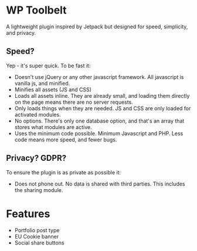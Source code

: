 # WP Toolbelt

A lightweight plugin inspired by Jetpack but designed for speed, simplicity, and privacy.

## Speed?

Yep - it's super quick. To be fast it:

* Doesn't use jQuery or any other javascript framework. All javascript is vanilla js, and minified.
* Minifies all assets (JS and CSS)
* Loads all assets inline. They are already small, and loading them directly on the page means there are no server requests.
* Only loads things when they are needed. JS and CSS are only loaded for activated modules.
* No options. There's only one database option, and that's an array that stores what modules are active.
* Uses the minimum code possible. Minimum Javascript and PHP. Less code means more speed, and fewer bugs.

## Privacy? GDPR?

To ensure the plugin is as private as possible it:

* Does not phone out. No data is shared with third parties. This includes the sharing module.

# Features

* Portfolio post type
* EU Cookie banner
* Social share buttons

